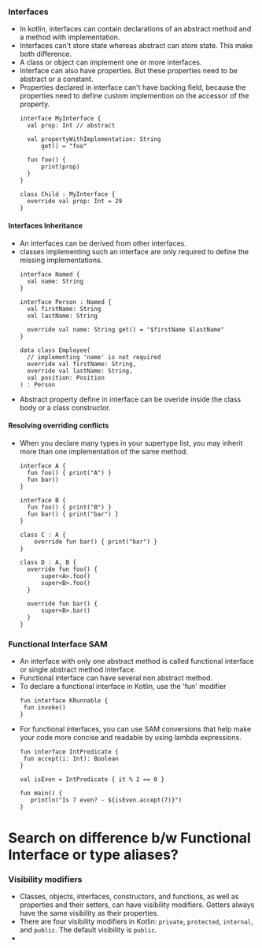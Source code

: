 ### Interfaces

- In kotlin, interfaces can contain declarations of an abstract method and a method with implementation.
- Interfaces can't store state whereas abstract can store state. This make both difference.
- A class or object can implement one or more interfaces.
- Interface can also have properties. But these properties need to be abstract or a constant.
- Properties declared in interface can't have backing field, because the properties need to define custom implemention on the accessor of the property.
  ```
  interface MyInterface {
    val prop: Int // abstract

    val propertyWithImplementation: String
        get() = "foo"

    fun foo() {
        print(prop)
    }
  }

  class Child : MyInterface {
    override val prop: Int = 29
  }
  ```

#### Interfaces Inheritance
- An interfaces can be derived from other interfaces.
- classes implementing such an interface are only required to define the missing implementations.
  ```
  interface Named {
    val name: String
  }

  interface Person : Named {
    val firstName: String
    val lastName: String

    override val name: String get() = "$firstName $lastName"
  }

  data class Employee(
    // implementing 'name' is not required
    override val firstName: String,
    override val lastName: String,
    val position: Position
  ) : Person
  ```
- Abstract property define in interface can be overide inside the class body or a class constructor.

#### Resolving overriding conflicts
- When you declare many types in your supertype list, you may inherit more than one implementation of the same method.
  ```
  interface A {
    fun foo() { print("A") }
    fun bar()
  }

  interface B {
    fun foo() { print("B") }
    fun bar() { print("bar") }
  }

  class C : A {
      override fun bar() { print("bar") }
  }

  class D : A, B {
    override fun foo() {
        super<A>.foo()
        super<B>.foo()
    }

    override fun bar() {
        super<B>.bar()
    }
  }
  ```

### Functional Interface SAM
- An interface with only one abstract method is called functional interface or single abstract method interface.
- Functional interface can have several non abstract method.
- To declare a functional interface in Kotlin, use the 'fun' modifier
  ```
  fun interface KRunnable {
   fun invoke()
  }
  ```
- For functional interfaces, you can use SAM conversions that help make your code more concise and readable by using lambda expressions.
  ```
  fun interface IntPredicate {
   fun accept(i: Int): Boolean
  }

  val isEven = IntPredicate { it % 2 == 0 }

  fun main() {
     println("Is 7 even? - ${isEven.accept(7)}")
  }
  ```
# Search on difference b/w Functional Interface or type aliases?

### Visibility modifiers
- Classes, objects, interfaces, constructors, and functions, as well as properties and their setters, can have visibility modifiers. Getters always have the same visibility as their properties.
- There are four visibility modifiers in Kotlin: `private`, `protected`, `internal`, and `public`. The default visibility is `public`.
-  
